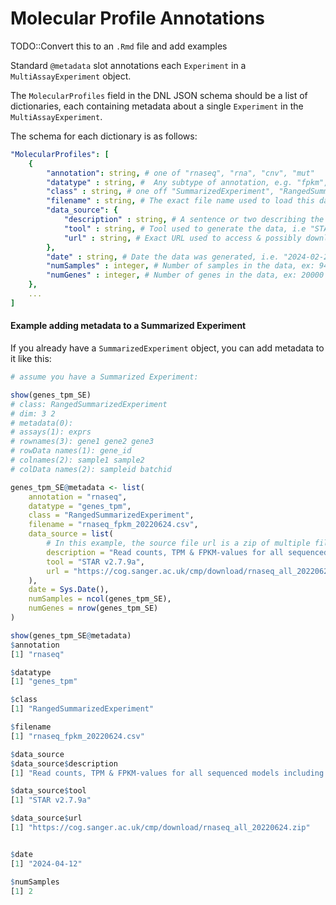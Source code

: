 # Molecular Profile Annotations

TODO::Convert this to an `.Rmd` file and add examples

Standard `@metadata` slot annotations each `Experiment` in a `MultiAssayExperiment` object.

The `MolecularProfiles` field in the DNL JSON schema should be a list of dictionaries,
each containing metadata about a single `Experiment` in the `MultiAssayExperiment`.

The schema for each dictionary is as follows:

```yaml
"MolecularProfiles": [
    {
        "annotation": string, # one of "rnaseq", "rna", "cnv", "mut"
        "datatype" : string, #  Any subtype of annotation, e.g. "fpkm", "tpm"
        "class" : string, # one off "SummarizedExperiment", "RangedSummarizedExperiment", "Matrix", "BumpyMatrix", "ExpressionSet", etc.],
        "filename" : string, # The exact file name used to load this data, i.e. "rnaseq_fpkm_20220624.csv"
        "data_source": {
            "description" : string, # A sentence or two describing the data & its source
            "tool" : string, # Tool used to generate the data, i.e "STAR", "PureCN", "Kallisto"
            "url" : string, # Exact URL used to access & possibly download the data, i.e. "https://cog.sanger.ac.uk/cmp/download/rnaseq_all_20220624.zip"
        },
        "date" : string, # Date the data was generated, i.e. "2024-02-26"
        "numSamples" : integer, # Number of samples in the data, ex: 949
        "numGenes" : integer, # Number of genes in the data, ex: 20000
    },
    ...
]
```

#### Example adding metadata to a Summarized Experiment

If you already have a `SummarizedExperiment` object, you can add metadata to it like this:

```R
# assume you have a Summarized Experiment:

show(genes_tpm_SE)
# class: RangedSummarizedExperiment
# dim: 3 2
# metadata(0):
# assays(1): exprs
# rownames(3): gene1 gene2 gene3
# rowData names(1): gene_id
# colnames(2): sample1 sample2
# colData names(2): sampleid batchid

genes_tpm_SE@metadata <- list(
    annotation = "rnaseq",
    datatype = "genes_tpm",
    class = "RangedSummarizedExperiment",
    filename = "rnaseq_fpkm_20220624.csv",
    data_source = list(
        # In this example, the source file url is a zip of multiple files, including the one above
        description = "Read counts, TPM & FPKM-values for all sequenced models including cell lines and organoids.",
        tool = "STAR v2.7.9a",
        url = "https://cog.sanger.ac.uk/cmp/download/rnaseq_all_20220624.zip"
    ),
    date = Sys.Date(),
    numSamples = ncol(genes_tpm_SE),
    numGenes = nrow(genes_tpm_SE)
)

show(genes_tpm_SE@metadata)
$annotation
[1] "rnaseq"

$datatype
[1] "genes_tpm"

$class
[1] "RangedSummarizedExperiment"

$filename
[1] "rnaseq_fpkm_20220624.csv"

$data_source
$data_source$description
[1] "Read counts, TPM & FPKM-values for all sequenced models including cell lines and organoids."

$data_source$tool
[1] "STAR v2.7.9a"

$data_source$url
[1] "https://cog.sanger.ac.uk/cmp/download/rnaseq_all_20220624.zip"


$date
[1] "2024-04-12"

$numSamples
[1] 2

```
